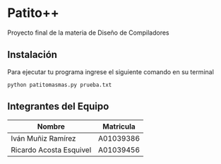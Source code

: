 # Patito++
Proyecto final de la materia de Diseño de Compiladores

## Instalación
Para ejecutar tu programa ingrese el siguiente comando en su terminal
```
python patitomasmas.py prueba.txt
```

## Integrantes del Equipo
| Nombre | Matricula |
| ------ | --------- |
| Iván Muñiz Ramírez | A01039386 |
| Ricardo Acosta Esquivel | A01039456 |
